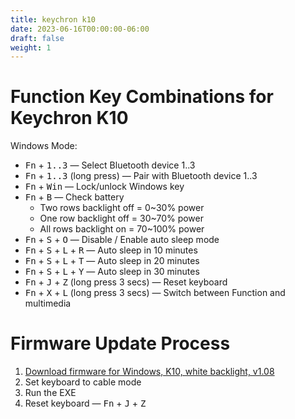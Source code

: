 ```yaml
---
title: keychron k10
date: 2023-06-16T00:00:00-06:00
draft: false
weight: 1
---
```


# Function Key Combinations for Keychron K10
Windows Mode:  
- <kbd>Fn</kbd> + <kbd>1..3</kbd> — Select Bluetooth device 1..3
- <kbd>Fn</kbd> + <kbd>1..3</kbd> (long press) — Pair with Bluetooth device 1..3
- <kbd>Fn</kbd> + <kbd>Win</kbd> — Lock/unlock Windows key
- <kbd>Fn</kbd> + <kbd>B</kbd> — Check battery
  - Two rows backlight off = 0~30% power
  - One row backlight off = 30~70% power
  - All rows backlight on = 70~100% power
- <kbd>Fn</kbd> + <kbd>S</kbd> + <kbd>O</kbd> — Disable / Enable auto sleep mode
- <kbd>Fn</kbd> + <kbd>S</kbd> + <kbd>L</kbd> + <kbd>R</kbd> — Auto sleep in 10 minutes
- <kbd>Fn</kbd> + <kbd>S</kbd> + <kbd>L</kbd> + <kbd>T</kbd> — Auto sleep in 20 minutes
- <kbd>Fn</kbd> + <kbd>S</kbd> + <kbd>L</kbd> + <kbd>Y</kbd> — Auto sleep in 30 minutes
- <kbd>Fn</kbd> + <kbd>J</kbd> + <kbd>Z</kbd> (long press 3 secs) — Reset keyboard
- <kbd>Fn</kbd> + <kbd>X</kbd> + <kbd>L</kbd> (long press 3 secs) — Switch between Function and multimedia 

# Firmware Update Process
1. [Download firmware for Windows, K10, white backlight, v1.08](https://cdn.shopify.com/s/files/1/0059/0630/1017/files/K10-A2-104K-white_V1.08_20210414.exe?v=1638433189)
2. Set keyboard to cable mode
3. Run the EXE
4. Reset keyboard — <kbd>Fn</kbd> + <kbd>J</kbd> + <kbd>Z</kbd>
